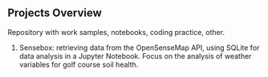 ## Projects Overview

Repository with work samples, notebooks, coding practice, other.


1. Sensebox: retrieving data from the OpenSenseMap API, using SQLite for data analysis in a Jupyter Notebook. Focus on the analysis of weather variables for golf course soil health. 
